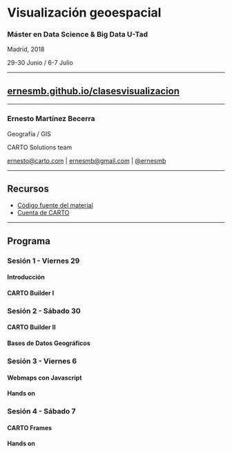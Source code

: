 # Visualización geoespacial

### Máster en Data Science & Big Data U-Tad
Madrid, 2018 

29-30 Junio / 6-7 Julio

---

## [ernesmb.github.io/clasesvisualizacion](https://ernesmb.github.io/clasesvisualizacion)

---

### Ernesto Martínez Becerra
Geografía / GIS

CARTO Solutions team

[ernesto@carto.com](mailto:ernesto@carto.com) | [ernesmb@gmail.com](mailto:ernesmb@gmail.com) | [@ernesmb](https://github.com/ernesmb)

---

## Recursos

* [Código fuente del material](https://github.com/ernesmb/clasesvisualizacion)
* [Cuenta de CARTO](https://carto.com/signup)

---

## Programa 
### Sesión 1 - Viernes 29
#### Introducción
#### CARTO Builder I
### Sesión 2 - Sábado 30
#### CARTO Builder II
#### Bases de Datos Geográficos
### Sesión 3 - Viernes 6
#### Webmaps con Javascript
#### Hands on
### Sesión 4 - Sábado 7
#### CARTO Frames
#### Hands on